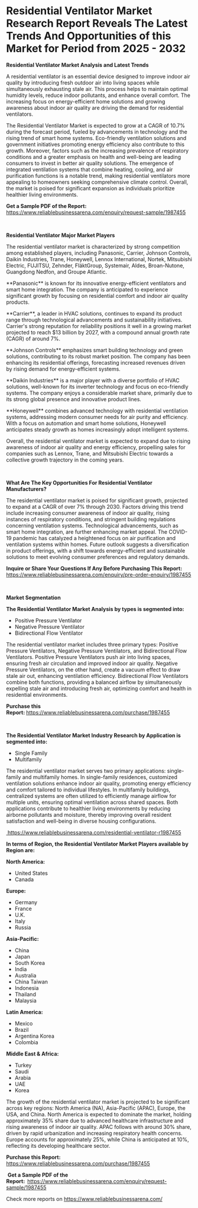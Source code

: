 <p><h1>Residential Ventilator Market Research Report Reveals The Latest Trends And Opportunities of this Market for Period from 2025 - 2032</h1></p><p><strong>Residential Ventilator Market Analysis and Latest Trends</strong></p>
<p><p>A residential ventilator is an essential device designed to improve indoor air quality by introducing fresh outdoor air into living spaces while simultaneously exhausting stale air. This process helps to maintain optimal humidity levels, reduce indoor pollutants, and enhance overall comfort. The increasing focus on energy-efficient home solutions and growing awareness about indoor air quality are driving the demand for residential ventilators.</p><p>The Residential Ventilator Market is expected to grow at a CAGR of 10.7% during the forecast period, fueled by advancements in technology and the rising trend of smart home systems. Eco-friendly ventilation solutions and government initiatives promoting energy efficiency also contribute to this growth. Moreover, factors such as the increasing prevalence of respiratory conditions and a greater emphasis on health and well-being are leading consumers to invest in better air quality solutions. The emergence of integrated ventilation systems that combine heating, cooling, and air purification functions is a notable trend, making residential ventilators more appealing to homeowners seeking comprehensive climate control. Overall, the market is poised for significant expansion as individuals prioritize healthier living environments.</p></p>
<p><strong>Get a Sample PDF of the Report:&nbsp;</strong> <a href="https://www.reliablebusinessarena.com/enquiry/request-sample/1987455?utm_campaign=2315&utm_medium=2&utm_source=Github&utm_content=ia&utm_term=20022025&utm_id=residential-ventilator">https://www.reliablebusinessarena.com/enquiry/request-sample/1987455</a></p>
<p>&nbsp;</p>
<p><strong>Residential Ventilator Major Market Players</strong></p>
<p><p>The residential ventilator market is characterized by strong competition among established players, including Panasonic, Carrier, Johnson Controls, Daikin Industries, Trane, Honeywell, Lennox International, Nortek, Mitsubishi Electric, FUJITSU, Zehnder, FläktGroup, Systemair, Aldes, Broan-Nutone, Guangdong Nedfon, and Groupe Atlantic.</p><p>**Panasonic** is known for its innovative energy-efficient ventilators and smart home integration. The company is anticipated to experience significant growth by focusing on residential comfort and indoor air quality products. </p><p>**Carrier**, a leader in HVAC solutions, continues to expand its product range through technological advancements and sustainability initiatives. Carrier's strong reputation for reliability positions it well in a growing market projected to reach $13 billion by 2027, with a compound annual growth rate (CAGR) of around 7%.</p><p>**Johnson Controls** emphasizes smart building technology and green solutions, contributing to its robust market position. The company has been enhancing its residential offerings, forecasting increased revenues driven by rising demand for energy-efficient systems.</p><p>**Daikin Industries** is a major player with a diverse portfolio of HVAC solutions, well-known for its inverter technology and focus on eco-friendly systems. The company enjoys a considerable market share, primarily due to its strong global presence and innovative product lines.</p><p>**Honeywell** combines advanced technology with residential ventilation systems, addressing modern consumer needs for air purity and efficiency. With a focus on automation and smart home solutions, Honeywell anticipates steady growth as homes increasingly adopt intelligent systems.</p><p>Overall, the residential ventilator market is expected to expand due to rising awareness of indoor air quality and energy efficiency, propelling sales for companies such as Lennox, Trane, and Mitsubishi Electric towards a collective growth trajectory in the coming years.</p></p>
<p>&nbsp;</p>
<p><strong>What Are The Key Opportunities For Residential Ventilator Manufacturers?</strong></p>
<p><p>The residential ventilator market is poised for significant growth, projected to expand at a CAGR of over 7% through 2030. Factors driving this trend include increasing consumer awareness of indoor air quality, rising instances of respiratory conditions, and stringent building regulations concerning ventilation systems. Technological advancements, such as smart home integration, are further enhancing market appeal. The COVID-19 pandemic has catalyzed a heightened focus on air purification and ventilation systems within homes. Future outlook suggests a diversification in product offerings, with a shift towards energy-efficient and sustainable solutions to meet evolving consumer preferences and regulatory demands.</p></p>
<p><strong>Inquire or Share Your Questions If Any Before Purchasing This Report:</strong> <a href="https://www.reliablebusinessarena.com/enquiry/pre-order-enquiry/1987455?utm_campaign=2315&utm_medium=2&utm_source=Github&utm_content=ia&utm_term=20022025&utm_id=residential-ventilator">https://www.reliablebusinessarena.com/enquiry/pre-order-enquiry/1987455</a></p>
<p>&nbsp;</p>
<p><strong>Market Segmentation</strong></p>
<p><strong>The Residential Ventilator Market Analysis by types is segmented into:</strong></p>
<p><ul><li>Positive Pressure Ventilator</li><li>Negative Pressure Ventilator</li><li>Bidirectional Flow Ventilator</li></ul></p>
<p><p>The residential ventilator market includes three primary types: Positive Pressure Ventilators, Negative Pressure Ventilators, and Bidirectional Flow Ventilators. Positive Pressure Ventilators push air into living spaces, ensuring fresh air circulation and improved indoor air quality. Negative Pressure Ventilators, on the other hand, create a vacuum effect to draw stale air out, enhancing ventilation efficiency. Bidirectional Flow Ventilators combine both functions, providing a balanced airflow by simultaneously expelling stale air and introducing fresh air, optimizing comfort and health in residential environments.</p></p>
<p><strong>Purchase this Report:&nbsp;</strong><a href="https://www.reliablebusinessarena.com/purchase/1987455?utm_campaign=2315&utm_medium=2&utm_source=Github&utm_content=ia&utm_term=20022025&utm_id=residential-ventilator">https://www.reliablebusinessarena.com/purchase/1987455</a></p>
<p>&nbsp;</p>
<p><strong>The Residential Ventilator Market Industry Research by Application is segmented into:</strong></p>
<p><ul><li>Single Family</li><li>Multifamily</li></ul></p>
<p><p>The residential ventilator market serves two primary applications: single-family and multifamily homes. In single-family residences, customized ventilation solutions enhance indoor air quality, promoting energy efficiency and comfort tailored to individual lifestyles. In multifamily buildings, centralized systems are often utilized to efficiently manage airflow for multiple units, ensuring optimal ventilation across shared spaces. Both applications contribute to healthier living environments by reducing airborne pollutants and moisture, thereby improving overall resident satisfaction and well-being in diverse housing configurations.</p></p>
<p><a href="https://www.reliablebusinessarena.com/residential-ventilator-r1987455?utm_campaign=2315&utm_medium=2&utm_source=Github&utm_content=ia&utm_term=20022025&utm_id=residential-ventilator">&nbsp;https://www.reliablebusinessarena.com/residential-ventilator-r1987455</a></p>
<p><strong>In terms of Region, the Residential Ventilator Market Players available by Region are:</strong></p>
<p>
    <p> <strong> North America: </strong>
        <ul>
            <li>United States</li>
            <li>Canada</li>
        </ul>
        </p> 
    <p> <strong> Europe: </strong>
        <ul>
            <li>Germany</li>
            <li>France</li>
            <li>U.K.</li>
            <li>Italy</li>
            <li>Russia</li>
        </ul>
        </p> 
    <p> <strong> Asia-Pacific: </strong>
        <ul>
            <li>China</li>
            <li>Japan</li>
            <li>South Korea</li>
            <li>India</li>
            <li>Australia</li>
            <li>China Taiwan</li>
            <li>Indonesia</li>
            <li>Thailand</li>
            <li>Malaysia</li>
        </ul>
        </p> 
    <p> <strong> Latin America: </strong>
        <ul>
            <li>Mexico</li>
            <li>Brazil</li>
            <li>Argentina Korea</li>
            <li>Colombia</li>
        </ul>
        </p> 
    <p> <strong> Middle East & Africa: </strong>
        <ul>
            <li>Turkey</li>
            <li>Saudi</li>
            <li>Arabia</li>
            <li>UAE</li>
            <li>Korea</li>
        </ul>
    </p>
    </p>
<p><p>The growth of the residential ventilator market is projected to be significant across key regions: North America (NA), Asia-Pacific (APAC), Europe, the USA, and China. North America is expected to dominate the market, holding approximately 35% share due to advanced healthcare infrastructure and rising awareness of indoor air quality. APAC follows with around 30% share, driven by rapid urbanization and increasing respiratory health concerns. Europe accounts for approximately 25%, while China is anticipated at 10%, reflecting its developing healthcare sector.</p></p>
<p><strong>Purchase this Report: </strong><a href="https://www.reliablebusinessarena.com/purchase/1987455?utm_campaign=2315&utm_medium=2&utm_source=Github&utm_content=ia&utm_term=20022025&utm_id=residential-ventilator">https://www.reliablebusinessarena.com/purchase/1987455</a></p>
<p>&nbsp;<strong>Get a Sample PDF of the Report:&nbsp;&nbsp;</strong><a href="https://www.reliablebusinessarena.com/enquiry/request-sample/1987455?utm_campaign=2315&utm_medium=2&utm_source=Github&utm_content=ia&utm_term=20022025&utm_id=residential-ventilator">https://www.reliablebusinessarena.com/enquiry/request-sample/1987455</a></p>
<p><strong></strong></p>
<p>Check more reports on <a href="https://www.reliablebusinessarena.com/?utm_campaign=2315&utm_medium=2&utm_source=Github&utm_content=ia&utm_term=20022025&utm_id=residential-ventilator">https://www.reliablebusinessarena.com/</a></p>